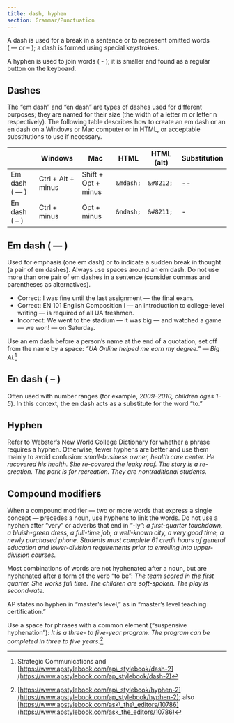 ```yaml
---
title: dash, hyphen
section: Grammar/Punctuation
---
```

A dash is used for a break in a sentence or to represent omitted words ( — or – ); a dash is formed using special keystrokes.

A hyphen is used to join words ( - ); it is smaller and found as a regular button on the keyboard.

## Dashes
 The “em dash” and “en dash” are types of dashes used for different purposes; they are named for their size (the width of a letter m or letter n respectively). The following table describes how to create an em dash or an en dash on a Windows or Mac computer or in HTML, or acceptable substitutions to use if necessary.

     
|  |   Windows   |   Mac   |   HTML   |   HTML (alt)   |   Substitution   |
| --- | --- | --- | --- | --- | --- |
|   Em dash ( — )   |   Ctrl + Alt + minus   |   Shift + Opt + minus   |   `&mdash;`   |   `&#8212;`   |   \--   |
|   En dash ( – )   |   Ctrl + minus   |   Opt + minus   |   `&ndash;`   |   `&#8211;`   |   \-   |

## Em dash ( — )
 Used for emphasis (one em dash) or to indicate a sudden break in thought (a pair of em dashes). Always use spaces around an em dash. Do not use more than one pair of em dashes in a sentence (consider commas and parentheses as alternatives).

*   Correct: I was fine until the last assignment — the final exam.
*   Correct: EN 101 English Composition I — an introduction to college-level writing — is required of all UA freshmen.
*   Incorrect: We went to the stadium — it was big — and watched a game — we won! — on Saturday.

Use an em dash before a person’s name at the end of a quotation, set off from the name by a space: _“UA Online helped me earn my degree.” — Big Al._[^11]

## En dash ( – )
 Often used with number ranges (for example, _2009–2010, children ages 1–5_). In this context, the en dash acts as a substitute for the word “to.”

## Hyphen
 Refer to Webster’s New World College Dictionary for whether a phrase requires a hyphen. Otherwise, fewer hyphens are better and use them mainly to avoid confusion: _small-business owner, health care center. He recovered his health. She re-covered the leaky roof. The story is a re-creation. The park is for recreation. They are nontraditional students._

## Compound modifiers
 When a compound modifier — two or more words that express a single concept — precedes a noun, use hyphens to link the words. Do not use a hyphen after “very” or adverbs that end in “-ly”: _a first-quarter touchdown, a bluish-green dress, a full-time job, a well-known city, a very good time, a newly purchased phone. Students must complete 61 credit hours of general education and lower-division requirements prior to enrolling into upper-division courses._

Most combinations of words are not hyphenated after a noun, but are hyphenated after a form of the verb “to be”: _The team scored in the first quarter. She works full time_. _The children are soft-spoken. The play is second-rate._

AP states no hyphen in “master’s level,” as in “master’s level teaching certification.”

Use a space for phrases with a common element (“suspensive hyphenation”): _It is a three- to five-year program. The program can be completed in three to five years._[^12]

[^11]: Strategic Communications and [https://www.apstylebook.com/ap\_stylebook/dash-2](https://www.apstylebook.com/ap_stylebook/dash-2)

[^12]: [https://www.apstylebook.com/ap\_stylebook/hyphen-2](https://www.apstylebook.com/ap_stylebook/hyphen-2); also [https://www.apstylebook.com/ask\_the\_editors/10786](https://www.apstylebook.com/ask_the_editors/10786)